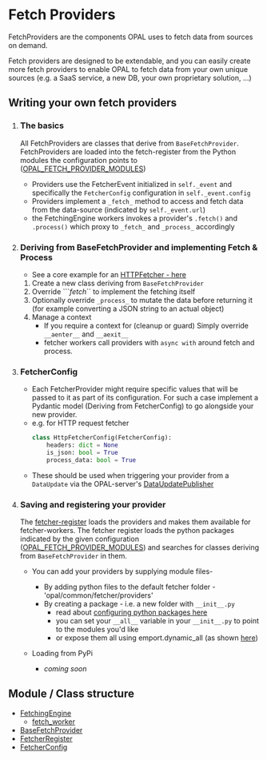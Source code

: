 # Fetch Providers
FetchProviders are the components OPAL uses to fetch data from sources on demand.

Fetch providers are designed to be extendable, and you can easily create more fetch providers to enable OPAL to fetch data from your own unique sources (e.g. a SaaS service, a new DB, your own proprietary solution, ...)


## Writing your own fetch providers
1. ### The basics
    All FetchProviders are classes that derive from ```BaseFetchProvider```.
    FetchProviders are loaded into the fetch-register from the Python modules the configuration points to ([OPAL_FETCH_PROVIDER_MODULES](https://github.com/authorizon/opal/blob/66b139d10caf27b590a350b750d988c88a27acca/opal_common/config.py#L38))
    - Providers use the FetcherEvent initialized in ```self._event``` and specifically the ```FetcherConfig``` configuration in ```self._event.config```
    - Providers implement a ```_fetch_``` method to access and fetch data from the data-source (indicated by ```self._event.url```)
    - the FetchingEngine workers invokes a provider's ```.fetch()``` and ```.process()``` which proxy to ```_fetch_``` and ```_process_``` accordingly
2. ### Deriving from BaseFetchProvider and implementing Fetch & Process
    - See a core example for an [HTTPFetcher - here](https://github.com/authorizon/opal/blob/master/opal_common/fetcher/providers/http_fetch_provider.py)
    1. Create a new class deriving from ```BaseFetchProvider``` 
    2. Override ```_fetch_`` to implement the fetching itself
    3. Optionally override ```_process_``` to mutate the data before returning it (for example converting a JSON string to an actual object)
    4. Manage a context
        - If you require a context for (cleanup or guard)
        Simply override ``` __aenter__``` and ```__aexit__```
        - fetcher workers call providers with ```async with``` around fetch and process.
3. ### FetcherConfig
    - Each FetcherProvider might require specific values that will be passed to it as part of its configuration. For such a case implement a Pydantic model (Deriving from FetcherConfig) to go alongside your new provider.
    - e.g. for HTTP request fetcher 
        ```python
        class HttpFetcherConfig(FetcherConfig):
            headers: dict = None
            is_json: bool = True
            process_data: bool = True
        ```
    - These should be used when triggering your provider from a ```DataUpdate``` via the OPAL-server's [DataUpdatePublisher](https://github.com/authorizon/opal/blob/master/opal/server/data/data_update_publisher.py)

4. ### Saving and registering your provider
    The [fetcher-register](https://github.com/authorizon/opal/blob/master/opal/common/fetcher/fetcher_register.py) loads the providers and makes them available for fetcher-workers.
    The fetcher register loads the python packages indicated by the given configuration ([OPAL_FETCH_PROVIDER_MODULES](https://github.com/authorizon/opal/blob/master/b1aaa3f9e30e903ca0053cba0a6525bfb4151e78/opal/common/config.py#L36)) and searches for classes deriving from ```BaseFetchProvider``` in them.

    - You can add your providers by supplying module files-
        - By adding python files to the default fetcher folder - 'opal/common/fetcher/providers'
        - By creating a package - i.e. a new folder with ```__init__.py``` 
            - read about [configuring python packages here](https://docs.python.org/3/tutorial/modules.html#packages)
            - you can set your ```__all__``` variable in your ```__init__.py``` to point to the modules you'd like
            - or expose them all using emport.dynamic_all (as shown [here](https://github.com/authorizon/opal/blob/master/opal/common/fetcher/providers/__init__.py))

    - Loading from PyPi
        - _coming soon_

## Module / Class structure
- [FetchingEngine](https://github.com/authorizon/opal/blob/master/opal/common/fetcher/engine/fetching_engine.py) 
    - [fetch_worker](https://github.com/authorizon/opal/blob/master/opal/common/fetcher/engine/fetch_worker.py)
- [BaseFetchProvider](https://github.com/authorizon/opal/blob/master/opal/common/fetcher/fetch_provider.py)
- [FetcherRegister](https://github.com/authorizon/opal/blob/master/opal/common/fetcher/fetcher_register.py)
- [FetcherConfig](https://github.com/authorizon/opal/blob/master/opal/common/fetcher/events.py)

